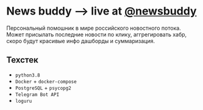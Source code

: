 # News buddy --> live at [@newsbuddy](https://t.me/mvrck_bot)

Персональный помошник в мире российского новостного потока. Может присылать последние новости по клику, аггрегировать хабр, скоро будут красивые инфо дашборды и суммаризация.

## Техстек

- `python3.8`
- `Docker` + `docker-compose`
- `PostgreSQL` + `psycopg2`
- `Telegram Bot API`
- `loguru`
